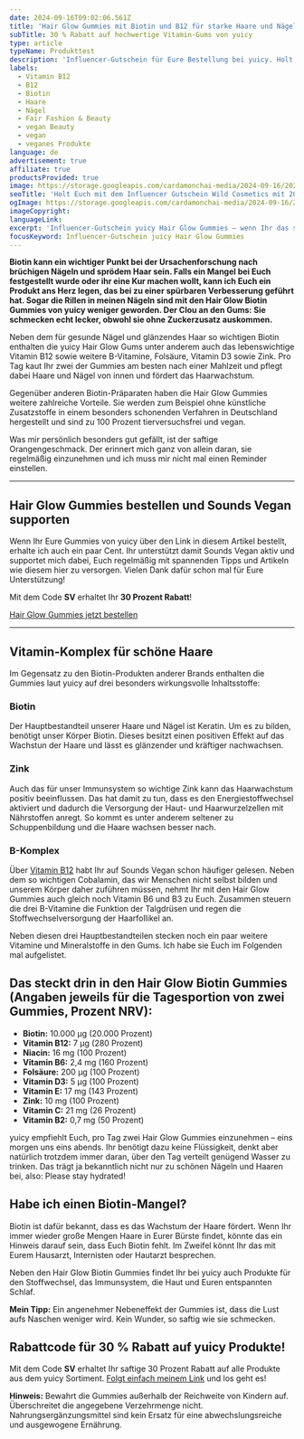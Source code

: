 ```yaml
---
date: 2024-09-16T09:02:06.561Z
title: 'Hair Glow Gummies mit Biotin und B12 für starke Haare und Nägel'
subTitle: 30 % Rabatt auf hochwertige Vitamin-Gums von yuicy
type: article
typeName: Produkttest
description: 'Influencer-Gutschein für Eure Bestellung bei yuicy. Holt Euch hier 30 Prozent Rabatt auf vegane Biotin Gummies!'
labels:
  - Vitamin B12
  - B12
  - Biotin
  - Haare
  - Nägel
  - Fair Fashion & Beauty
  - vegan Beauty
  - vegan
  - veganes Produkte
language: de
advertisement: true
affiliate: true
productsProvided: true
image: https://storage.googleapis.com/cardamonchai-media/2024-09-16/2024-09-16-yuicy-hair-glow-gummies-10-jpg-imagine-f8e8a8_84a094_1024_768/640.webp
seoTitle: 'Holt Euch mit dem Influencer Gutschein Wild Cosmetics mit 20 % Rabatt!'
ogImage: https://storage.googleapis.com/cardamonchai-media/2024-09-16/2014-09-16-yuicy-hair-glow-gummies-soundsvegan-com-og-jpg-imagine-f89808_aba479_1200_628/640.webp
imageCopyright:
languageLink:
excerpt: 'Influencer-Gutschein yuicy Hair Glow Gummies – wenn Ihr das sucht, seid Ihr hier richtig. Ihr bekommt mit meinem Gutscheincode 30 Prozent Rabatt auf Eure yuicy Bestellung. Ich berichte außerdem von meinen Erfahrungen mit den Hair Glow Gummies mit Biotin und B12. Jetzt lesen!'
focusKeyword: Influencer-Gutschein juicy Hair Glow Gummies
---
```


**Biotin kann ein wichtiger Punkt bei der Ursachenforschung nach brüchigen Nägeln und sprödem Haar sein. Falls ein Mangel bei Euch festgestellt wurde oder ihr eine Kur machen wollt, kann ich Euch ein Produkt ans Herz legen, das bei zu einer spürbaren Verbesserung geführt hat. Sogar die Rillen in meinen Nägeln sind mit den Hair Glow Biotin Gummies von yuicy weniger geworden. Der Clou an den Gums: Sie schmecken echt lecker, obwohl sie ohne Zuckerzusatz auskommen.**

Neben dem für gesunde Nägel und glänzendes Haar so wichtigen Biotin enthalten die yuicy Hair Glow Gums unter anderem auch das lebenswichtige Vitamin B12 sowie weitere B-Vitamine, Folsäure, Vitamin D3 sowie Zink. Pro Tag kaut Ihr zwei der Gummies am besten nach einer Mahlzeit und pflegt dabei Haare und Nägel von innen und fördert das Haarwachstum.

Gegenüber anderen Biotin-Präparaten haben die Hair Glow Gummies weitere zahlreiche Vorteile. Sie werden zum Beispiel ohne künstliche Zusatzstoffe in einem besonders schonenden Verfahren in Deutschland hergestellt und sind zu 100 Prozent tierversuchsfrei und vegan.

Was mir persönlich besonders gut gefällt, ist der saftige Orangengeschmack. Der erinnert mich ganz von allein daran, sie regelmäßig einzunehmen und ich muss mir nicht mal einen Reminder einstellen.

---

## Hair Glow Gummies bestellen und Sounds Vegan supporten

Wenn Ihr Eure Gummies von yuicy über den Link in diesem Artikel bestellt, erhalte ich auch ein paar Cent. Ihr unterstützt damit Sounds Vegan aktiv und supportet mich dabei, Euch regelmäßig mit spannenden Tipps und Artikeln wie diesem hier zu versorgen. Vielen Dank dafür schon mal für Eure Unterstützung!

Mit dem Code **SV** erhaltet Ihr **30 Prozent Rabatt**!

[Hair Glow Gummies jetzt bestellen](https://www.awin1.com/cread.php?awinmid=79606&awinaffid=632580&ued=httpsProzent3AProzent2FProzent2Fwww.yuicy.deProzent2F)

---

<Gallery name="yuicy-hair-glow-gummies-1" />

## Vitamin-Komplex für schöne Haare

Im Gegensatz zu den Biotin-Produkten anderer Brands enthalten die Gummies laut yuicy auf drei besonders wirkungsvolle Inhaltsstoffe:

### Biotin

Der Hauptbestandteil unserer Haare und Nägel ist Keratin. Um es zu bilden, benötigt unser Körper Biotin. Dieses besitzt einen positiven Effekt auf das Wachstun der Haare und lässt es glänzender und kräftiger nachwachsen.

### Zink

Auch das für unser Immunsystem so wichtige Zink kann das Haarwachstum positiv beeinflussen. Das hat damit zu tun, dass es den Energiestoffwechsel aktiviert und dadurch die Versorgung der Haut- und Haarwurzelzellen mit Nährstoffen anregt. So kommt es unter anderem seltener zu Schuppenbildung und die Haare wachsen besser nach.

### B-Komplex

Über [Vitamin B12](/2014/08/vitamin-b12-mythos-und-wahrheit/) habt Ihr auf Sounds Vegan schon häufiger gelesen. Neben dem so wichtigen Cobalamin, das wir Menschen nicht selbst bilden und unserem Körper daher zuführen müssen, nehmt Ihr mit den Hair Glow Gummies auch gleich noch Vitamin B6 und B3 zu Euch. Zusammen steuern die drei B-Vitamine die Funktion der Talgdrüsen und regen die Stoffwechselversorgung der Haarfollikel an.

Neben diesen drei Hauptbestandteilen stecken noch ein paar weitere Vitamine und Mineralstoffe in den Gums. Ich habe sie Euch im Folgenden mal aufgelistet.

## Das steckt drin in den Hair Glow Biotin Gummies (Angaben jeweils für die Tagesportion von zwei Gummies, Prozent NRV):

- **Biotin:** 10.000 µg (20.000 Prozent)
- **Vitamin B12:** 7 µg (280 Prozent)
- **Niacin:** 16 mg (100 Prozent)
- **Vitamin B6:** 2,4 mg (160 Prozent)
- **Folsäure:** 200 µg (100 Prozent)
- **Vitamin D3:** 5 µg (100 Prozent)
- **Vitamin E:** 17 mg (143 Prozent)
- **Zink:** 10 mg (100 Prozent)
- **Vitamin C:** 21 mg (26 Prozent)
- **Vitamin B2:** 0,7 mg (50 Prozent)

yuicy empfiehlt Euch, pro Tag zwei Hair Glow Gummies einzunehmen – eins morgen uns eins abends. Ihr benötigt dazu keine Flüssigkeit, denkt aber natürlich trotzdem immer daran, über den Tag verteilt genügend Wasser zu trinken. Das trägt ja bekanntlich nicht nur zu schönen Nägeln und Haaren bei, also: Please stay hydrated!

## Habe ich einen Biotin-Mangel?

Biotin ist dafür bekannt, dass es das Wachstum der Haare fördert. Wenn Ihr immer wieder große Mengen Haare in Eurer Bürste findet, könnte das ein Hinweis darauf sein, dass Euch Biotin fehlt. Im Zweifel könnt Ihr das mit Eurem Hausarzt, Internisten oder Hautarzt besprechen.

Neben den Hair Glow Biotin Gummies findet Ihr bei yuicy auch Produkte für den Stoffwechsel, das Immunsystem, die Haut und Euren entspannten Schlaf.

**Mein Tipp:** Ein angenehmer Nebeneffekt der Gummies ist, dass die Lust aufs Naschen weniger wird. Kein Wunder, so saftig wie sie schmecken.

## Rabattcode für 30 % Rabatt auf yuicy Produkte!

Mit dem Code **SV** erhaltet Ihr saftige 30 Prozent Rabatt auf alle Produkte aus dem yuicy Sortiment. [Folgt einfach meinem Link](https://www.awin1.com/cread.php?awinmid=79606&awinaffid=632580&ued=httpsProzent3AProzent2FProzent2Fwww.yuicy.deProzent2F) und los geht es!

**Hinweis:** Bewahrt die Gummies außerhalb der Reichweite von Kindern auf. Überschreitet die angegebene Verzehrmenge nicht. Nahrungsergänzungsmittel sind kein Ersatz für eine abwechslungsreiche und ausgewogene Ernährung.

<Gallery name="yuicy-hair-glow-gummies-2" />
